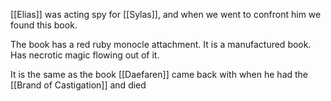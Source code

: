 [[Elias]] was acting spy for [[Sylas]], and when we went to confront him we found this book.

The book has a red ruby monocle attachment. It is a manufactured book. Has necrotic magic flowing out of it.

It is the same as the book [[Daefaren]] came back with when he had the [[Brand of Castigation]] and died